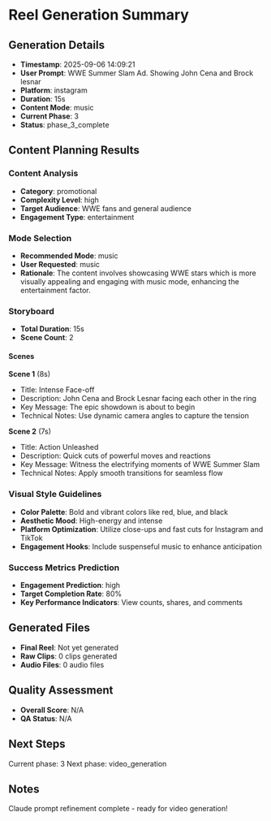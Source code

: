 # Reel Generation Summary

## Generation Details
- **Timestamp**: 2025-09-06 14:09:21
- **User Prompt**: WWE Summer Slam Ad. Showing John Cena and Brock lesnar
- **Platform**: instagram
- **Duration**: 15s
- **Content Mode**: music
- **Current Phase**: 3
- **Status**: phase_3_complete

## Content Planning Results

### Content Analysis
- **Category**: promotional
- **Complexity Level**: high
- **Target Audience**: WWE fans and general audience
- **Engagement Type**: entertainment

### Mode Selection
- **Recommended Mode**: music
- **User Requested**: music
- **Rationale**: The content involves showcasing WWE stars which is more visually appealing and engaging with music mode, enhancing the entertainment factor.

### Storyboard
- **Total Duration**: 15s
- **Scene Count**: 2

#### Scenes

**Scene 1** (8s)
- Title: Intense Face-off
- Description: John Cena and Brock Lesnar facing each other in the ring
- Key Message: The epic showdown is about to begin
- Technical Notes: Use dynamic camera angles to capture the tension

**Scene 2** (7s)
- Title: Action Unleashed
- Description: Quick cuts of powerful moves and reactions
- Key Message: Witness the electrifying moments of WWE Summer Slam
- Technical Notes: Apply smooth transitions for seamless flow

### Visual Style Guidelines
- **Color Palette**: Bold and vibrant colors like red, blue, and black
- **Aesthetic Mood**: High-energy and intense
- **Platform Optimization**: Utilize close-ups and fast cuts for Instagram and TikTok
- **Engagement Hooks**: Include suspenseful music to enhance anticipation

### Success Metrics Prediction
- **Engagement Prediction**: high
- **Target Completion Rate**: 80%
- **Key Performance Indicators**: View counts, shares, and comments

## Generated Files
- **Final Reel**: Not yet generated
- **Raw Clips**: 0 clips generated
- **Audio Files**: 0 audio files

## Quality Assessment
- **Overall Score**: N/A
- **QA Status**: N/A

## Next Steps
Current phase: 3
Next phase: video_generation

## Notes
Claude prompt refinement complete - ready for video generation!
